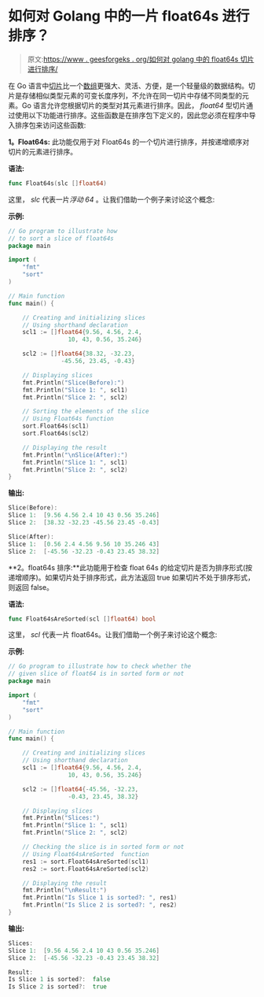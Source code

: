 # 如何对 Golang 中的一片 float64s 进行排序？

> 原文:[https://www . geesforgeks . org/如何对 golang 中的 float64s 切片进行排序/](https://www.geeksforgeeks.org/how-to-sort-a-slice-of-float64s-in-golang/)

在 Go 语言中[切片](https://www.geeksforgeeks.org/slices-in-golang/)比一个[数组](https://www.geeksforgeeks.org/arrays-in-go/)更强大、灵活、方便，是一个轻量级的数据结构。切片是存储相似类型元素的可变长度序列，不允许在同一切片中存储不同类型的元素。Go 语言允许您根据切片的类型对其元素进行排序。因此， *float64* 型切片通过使用以下功能进行排序。这些函数是在排序包下定义的，因此您必须在程序中导入排序包来访问这些函数:

**1。Float64s:** 此功能仅用于对 Float64s 的一个切片进行排序，并按递增顺序对切片的元素进行排序。

**语法:**

```go
func Float64s(slc []float64)
```

这里， *slc* 代表一片*浮动 64* 。让我们借助一个例子来讨论这个概念:

**示例:**

```go
// Go program to illustrate how
// to sort a slice of float64s
package main

import (
    "fmt"
    "sort"
)

// Main function
func main() {

    // Creating and initializing slices
    // Using shorthand declaration
    scl1 := []float64{9.56, 4.56, 2.4,
                 10, 43, 0.56, 35.246}

    scl2 := []float64{38.32, -32.23, 
               -45.56, 23.45, -0.43}

    // Displaying slices
    fmt.Println("Slice(Before):")
    fmt.Println("Slice 1: ", scl1)
    fmt.Println("Slice 2: ", scl2)

    // Sorting the elements of the slice
    // Using Float64s function
    sort.Float64s(scl1)
    sort.Float64s(scl2)

    // Displaying the result
    fmt.Println("\nSlice(After):")
    fmt.Println("Slice 1: ", scl1)
    fmt.Println("Slice 2: ", scl2)
}
```

**输出:**

```go
Slice(Before):
Slice 1:  [9.56 4.56 2.4 10 43 0.56 35.246]
Slice 2:  [38.32 -32.23 -45.56 23.45 -0.43]

Slice(After):
Slice 1:  [0.56 2.4 4.56 9.56 10 35.246 43]
Slice 2:  [-45.56 -32.23 -0.43 23.45 38.32]

```

**2。float64s 排序:**此功能用于检查 float 64s 的给定切片是否为排序形式(按递增顺序)。如果切片处于排序形式，此方法返回 true 如果切片不处于排序形式，则返回 false。

**语法:**

```go
func Float64sAreSorted(scl []float64) bool
```

这里， *scl* 代表一片 float64s。让我们借助一个例子来讨论这个概念:

**示例:**

```go
// Go program to illustrate how to check whether the
// given slice of float64 is in sorted form or not
package main

import (
    "fmt"
    "sort"
)

// Main function
func main() {

    // Creating and initializing slices
    // Using shorthand declaration
    scl1 := []float64{9.56, 4.56, 2.4,
                 10, 43, 0.56, 35.246}

    scl2 := []float64{-45.56, -32.23,
                 -0.43, 23.45, 38.32}

    // Displaying slices
    fmt.Println("Slices:")
    fmt.Println("Slice 1: ", scl1)
    fmt.Println("Slice 2: ", scl2)

    // Checking the slice is in sorted form or not
    // Using Float64sAreSorted  function
    res1 := sort.Float64sAreSorted(scl1)
    res2 := sort.Float64sAreSorted(scl2)

    // Displaying the result
    fmt.Println("\nResult:")
    fmt.Println("Is Slice 1 is sorted?: ", res1)
    fmt.Println("Is Slice 2 is sorted?: ", res2)
}
```

**输出:**

```go
Slices:
Slice 1:  [9.56 4.56 2.4 10 43 0.56 35.246]
Slice 2:  [-45.56 -32.23 -0.43 23.45 38.32]

Result:
Is Slice 1 is sorted?:  false
Is Slice 2 is sorted?:  true

```